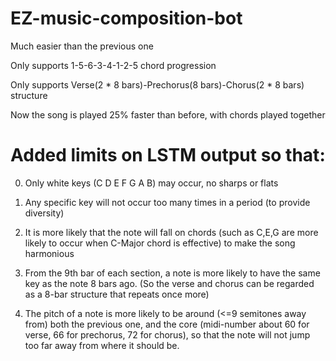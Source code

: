 # EZ-music-composition-bot
Much easier than the previous one

Only supports 1-5-6-3-4-1-2-5 chord progression

Only supports Verse(2 \* 8 bars)-Prechorus(8 bars)-Chorus(2 \* 8 bars) structure

Now the song is played 25% faster than before, with chords played together

# Added limits on LSTM output so that:
0. Only white keys (C D E F G A B) may occur, no sharps or flats

1. Any specific key will not occur too many times in a period (to provide diversity)

2. It is more likely that the note will fall on chords
(such as C,E,G are more likely to occur when C-Major chord is effective)
to make the song harmonious

3. From the 9th bar of each section, a note is more likely to have the same key as the note 8 bars ago.
(So the verse and chorus can be regarded as a 8-bar structure that repeats once more)

4. The pitch of a note is more likely to be around (<=9 semitones away from) both the previous one,
and the core (midi-number about 60 for verse, 66 for prechorus, 72 for chorus),
so that the note will not jump too far away from where it should be.

